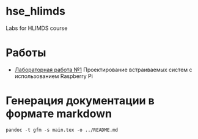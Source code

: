 # hse_hlimds
Labs for HLIMDS course

# Работы

* [Лабораторная работа №1](lab_01) 
Проектирование встраиваемых систем с использованием Raspberry Pi

# Генерация документации в формате markdown

```shell script
pandoc -t gfm -s main.tex -o ../README.md
```
